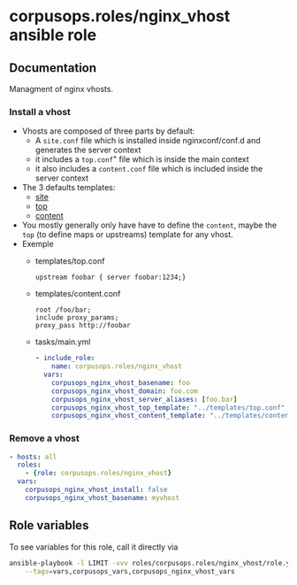 # corpusops.roles/nginx_vhost ansible role

## Documentation

Managment of nginx vhosts.

### Install a vhost
- Vhosts are composed of three parts by default:
    - A ``site.conf`` file which is installed inside nginxconf/conf.d and generates the server context
    - it includes a ``top.conf``" file which is inside the main context
    - it also includes a ``content.conf`` file which is included inside the server context
- The 3 defaults templates:
    - [site](./templates/site.conf)
    - [top](./templates/top.conf)
    - [content](./templates/content.conf)
- You mostly generally only have have to define the ``content``, maybe the ``top`` (to define maps or upstreams) template for any vhost.
- Exemple
    - templates/top.conf
        ```
        upstream foobar { server foobar:1234;}
        ```

    - templates/content.conf
        ```
        root /foo/bar;
        include proxy_params;
        proxy_pass http://foobar
        ```

    - tasks/main.yml
        ```yaml
        - include_role:
            name: corpusops.roles/nginx_vhost
          vars:
            corpusops_nginx_vhost_basename: foo
            corpusops_nginx_vhost_domain: foo.com
            corpusops_nginx_vhost_server_aliases: [foo.bar]
            corpusops_nginx_vhost_top_template: "../templates/top.conf"
            corpusops_nginx_vhost_content_template: "../templates/content.conf"
        ```

### Remove a vhost
```yaml
- hosts: all
  roles:
    - {role: corpusops.roles/nginx_vhost}
  vars:
    corpusops_nginx_vhost_install: false
    corpusops_nginx_vhost_basename: myvhost
```


## Role variables
To see variables for this role, call it directly via
```bash
ansible-playbook -l LIMIT -vvv roles/corpusops.roles/nginx_vhost/role.yml \
    --tags=vars,corpusops_vars,corpusops_nginx_vhost_vars
```
